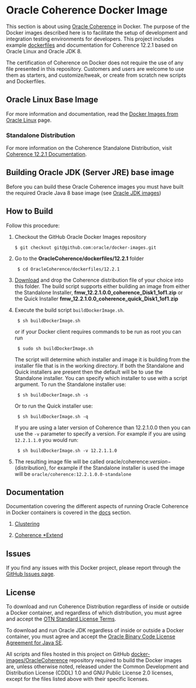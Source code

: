 Oracle Coherence Docker Image
===============
This section is about using [Oracle Coherence](http://www.oracle.com/technetwork/middleware/coherence/overview/index.html) in Docker. The purpose of the Docker images described here is to facilitate the setup of development and integration testing environments for developers. This project includes example [dockerfiles](dockerfiles/12.2.1) and documentation for Coherence 12.2.1 based on Oracle Linux and Oracle JDK 8.

The certification of Coherence on Docker does not require the use of any file presented in this repository. Customers and users are welcome to use them as starters, and customize/tweak, or create from scratch new scripts and Dockerfiles.

## Oracle Linux Base Image
For more information and documentation, read the [Docker Images from Oracle Linux](https://registry.hub.docker.com/_/oraclelinux/) page.

### Standalone Distribution
For more information on the Coherence Standalone Distribution, visit [Coherence 12.2.1 Documentation](http://docs.oracle.com/middleware/1221/coherence/index.html).

## Building Oracle JDK (Server JRE) base image
Before you can build these Oracle Coherence images you must have built the required Oracle Java 8 base image (see [Oracle JDK images](../OracleJDK/))

## How to Build

Follow this procedure:

1. Checkout the GitHub Oracle Docker Images repository

	`$ git checkout git@github.com:oracle/docker-images.git`

2. Go to the **OracleCoherence/dockerfiles/12.2.1** folder

        $ cd OracleCoherence/dockerfiles/12.2.1

3. [Download](http://www.oracle.com/technetwork/middleware/coherence/downloads/index.html) and drop the Coherence distribution file of your choice into this folder. The build script supports either building an image from either the Standalone Installer, **fmw_12.2.1.0.0_coherence_Disk1_1of1.zip** or the Quick Installer **fmw_12.2.1.0.0_coherence_quick_Disk1_1of1.zip**

4. Execute the build script `buildDockerImage.sh`.

        $ sh buildDockerImage.sh

    or if your Docker client requires commands to be run as root you can run

        $ sudo sh buildDockerImage.sh

    The script will determine which installer and image it is building from the installer file that is in the working directory. If both the Standalone and Quick installers are present then the default will be to use the Standalone installer. You can specify which installer to use with a script argument. To run the Standalone installer use:

        $ sh buildDockerImage.sh -s

    Or to run the Quick installer use:

        $ sh buildDockerImage.sh -q

    If you are using a later version of Coherence than 12.2.1.0.0 then you can use the `-v` parameter to specify a version. For example if you are using `12.2.1.1.0` you would run:

        $ sh buildDockerImage.sh -v 12.2.1.1.0

5. The resulting image file will be called oracle/coherence:${version}-${distribution}, for example if the Standalone installer is used the image will be `oracle/coherence:12.2.1.0.0-standalone`

## Documentation
Documentation covering the different aspects of running Oracle Coherence in Docker containers is covered in the [docs](docs) section.

1. [Clustering](docs/1.clustering)

2. [Coherence *Extend](docs/2.extend)


## Issues
If you find any issues with this Docker project, please report through the [GitHub Issues page](https://github.com/oracle/docker-images/issues).

## License
To download and run Coherence Distribution regardless of inside or outside a Docker container, and regardless of which distribution, you must agree and accept the [OTN Standard License Terms](http://www.oracle.com/technetwork/licenses/standard-license-152015.html).

To download and run Oracle JDK regardless of inside or outside a Docker container, you must agree and accept the [Oracle Binary Code License Agreement for Java SE](http://www.oracle.com/technetwork/java/javase/terms/license/index.html).

All scripts and files hosted in this project on GitHub [docker-images/OracleCoherence](https://github.com/oracle/docker-images/OracleCoherence) repository required to build the Docker images are, unless otherwise noted, released under the Common Development and Distribution License (CDDL) 1.0 and GNU Public License 2.0 licenses, except for the files listed above with their specific licenses.
